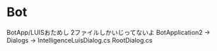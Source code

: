 # Bot
BotApp/LUISおためし
2ファイルしかいじってないよ
BotApplication2 → Dialogs → IntelligenceLuisDialog.cs
							  RootDialog.cs

